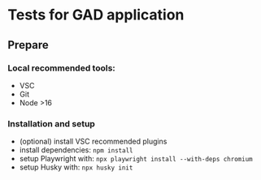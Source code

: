 # Tests for GAD application


## Prepare


### Local recommended tools:


-   VSC
-   Git
-   Node >16


### Installation and setup


-   (optional) install VSC recommended plugins
-   install dependencies: `npm install`
-   setup Playwright with: `npx playwright install --with-deps chromium`
-   setup Husky with: `npx husky init`